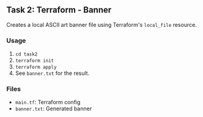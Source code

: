 ## Task 2: Terraform - Banner

Creates a local ASCII art banner file using Terraform's `local_file` resource.

### Usage

1. `cd task2`
2. `terraform init`
3. `terraform apply`
4. See `banner.txt` for the result.

### Files

- `main.tf`: Terraform config
- `banner.txt`: Generated banner
